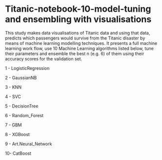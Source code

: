 # Titanic-notebook-10-model-tuning and ensembling with visualisations
 This study makes data visualisations of Titanic data and using that data, predicts which passengers would survive from the Titanic disaster by means of machine learning modelling techniques. It presents a full machine learning work flow, use 10 Machine Learning algorithms listed below, tune their parameters and ensemble the best n (e.g. 6) of them using their accuracy scores for the validation set.
 
1 - LogisticRegression

2 - GaussianNB

3 - KNN

4 - SVC

5 - DecisionTree

6 - Random_Forest

7 - GBM

8 - XGBoost

9 - Art.Neural_Network

10- CatBoost
